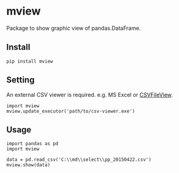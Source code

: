 # mview
Package to show graphic view of pandas.DataFrame.


## Install

    pip install mview


## Setting

An external CSV viewer is required. e.g. MS Excel or [CSVFileView](http://www.nirsoft.net/utils/csv_file_view.html).

    import mview
    mview.update_executor('path/to/csv-viewer.exe')


## Usage


    import pandas as pd
    import mview

    data = pd.read_csv('C:\\md\\select\\pp_20150422.csv')
    mview.show(data)
